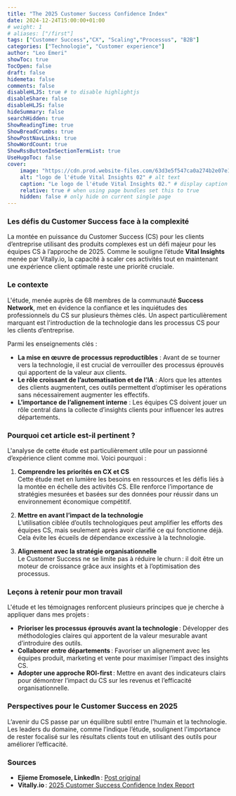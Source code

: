 ```yaml
---
title: "The 2025 Customer Success Confidence Index"
date: 2024-12-24T15:00:00+01:00
# weight: 1
# aliases: ["/first"]
tags: ["Customer Success","CX", "Scaling","Processus", "B2B"]
categories: ["Technologie", "Customer experience"]
author: "Leo Emeri"
showToc: true
TocOpen: false
draft: false
hidemeta: false
comments: false
disableHLJS: true # to disable highlightjs
disableShare: false
disableHLJS: false
hideSummary: false
searchHidden: true
ShowReadingTime: true
ShowBreadCrumbs: true
ShowPostNavLinks: true
ShowWordCount: true
ShowRssButtonInSectionTermList: true
UseHugoToc: false
cover:
    image: "https://cdn.prod.website-files.com/63d3e5f547ca0a274b2e07e1/675733af6e931bf8956f2466_vital-insights-logo.png" # image path/url
    alt: "logo de l'étude Vital Insights 02" # alt text
    caption: "Le logo de l'étude Vital Insights 02." # display caption under cover
    relative: true # when using page bundles set this to true
    hidden: false # only hide on current single page
---
```

### Les défis du Customer Success face à la complexité
La montée en puissance du Customer Success (CS) pour les clients d’entreprise utilisant des produits complexes est un défi majeur pour les équipes CS à l’approche de 2025. Comme le souligne l’étude **Vital Insights** menée par Vitally.io, la capacité à scaler ces activités tout en maintenant une expérience client optimale reste une priorité cruciale.

### Le contexte
L'étude, menée auprès de 68 membres de la communauté **Success Network**, met en évidence la confiance et les inquiétudes des professionnels du CS sur plusieurs thèmes clés. Un aspect particulièrement marquant est l'introduction de la technologie dans les processus CS pour les clients d’entreprise.

Parmi les enseignements clés :
- **La mise en œuvre de processus reproductibles** : Avant de se tourner vers la technologie, il est crucial de verrouiller des processus éprouvés qui apportent de la valeur aux clients.
- **Le rôle croissant de l’automatisation et de l’IA** : Alors que les attentes des clients augmentent, ces outils permettent d’optimiser les opérations sans nécessairement augmenter les effectifs.
- **L’importance de l’alignement interne** : Les équipes CS doivent jouer un rôle central dans la collecte d’insights clients pour influencer les autres départements.

### Pourquoi cet article est-il pertinent ?
L'analyse de cette étude est particulièrement utile pour un passionné d’expérience client comme moi. Voici pourquoi :

1. **Comprendre les priorités en CX et CS**  
   Cette étude met en lumière les besoins en ressources et les défis liés à la montée en échelle des activités CS. Elle renforce l’importance de stratégies mesurées et basées sur des données pour réussir dans un environnement économique compétitif.

2. **Mettre en avant l’impact de la technologie**  
   L’utilisation ciblée d’outils technologiques peut amplifier les efforts des équipes CS, mais seulement après avoir clarifié ce qui fonctionne déjà. Cela évite les écueils de dépendance excessive à la technologie.

3. **Alignement avec la stratégie organisationnelle**  
   Le Customer Success ne se limite pas à réduire le churn : il doit être un moteur de croissance grâce aux insights et à l’optimisation des processus.

### Leçons à retenir pour mon travail
L'étude et les témoignages renforcent plusieurs principes que je cherche à appliquer dans mes projets :

- **Prioriser les processus éprouvés avant la technologie** : Développer des méthodologies claires qui apportent de la valeur mesurable avant d’introduire des outils.
- **Collaborer entre départements** : Favoriser un alignement avec les équipes produit, marketing et vente pour maximiser l’impact des insights CS.
- **Adopter une approche ROI-first** : Mettre en avant des indicateurs clairs pour démontrer l’impact du CS sur les revenus et l’efficacité organisationnelle.

### Perspectives pour le Customer Success en 2025
L’avenir du CS passe par un équilibre subtil entre l'humain et la technologie. Les leaders du domaine, comme l’indique l’étude, soulignent l'importance de rester focalisé sur les résultats clients tout en utilisant des outils pour améliorer l’efficacité.

### Sources
- **Ejieme Eromosele, LinkedIn** : [Post original](https://www.linkedin.com/posts/ejieme_vitallysuccessnetwork-activity-7275506040228458497-NK_b?utm_source=share&utm_medium=member_desktop)
- **Vitally.io** : [2025 Customer Success Confidence Index Report](https://www.vitally.io/vital-insights-02-confidence-index-report)